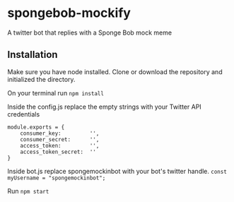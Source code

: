 # spongebob-mockify
A twitter bot that replies with a Sponge Bob mock meme 

## Installation

Make sure you have node installed. Clone or download the repository and initialized the directory.

On your terminal run ```npm install```

Inside the config.js replace the empty strings with your Twitter API credentials

```
module.exports = {
    consumer_key:         '',
    consumer_secret:      '',
    access_token:         '',
    access_token_secret:  ''
}
```

Inside bot.js replace spongemockinbot with your bot's twitter handle.
```const myUsername = "spongemockinbot";```

Run ```npm start```
